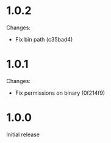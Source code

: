 # 1.0.2

Changes:

- Fix bin path (c35bad4)

# 1.0.1

Changes:

- Fix permissions on binary (0f214f9)

# 1.0.0

Initial release
